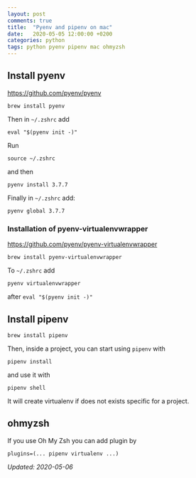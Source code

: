 ```yaml
---
layout: post
comments: true
title:  "Pyenv and pipenv on mac"
date:   2020-05-05 12:00:00 +0200
categories: python
tags: python pyenv pipenv mac ohmyzsh
---
```


## Install pyenv

<https://github.com/pyenv/pyenv>

``` shell
brew install pyenv
```

Then in `~/.zshrc` add

``` shell
eval "$(pyenv init -)"
```

Run

``` shell
source ~/.zshrc
```

and then

``` shell
pyenv install 3.7.7
```

Finally in `~/.zshrc` add:

``` shell
pyenv global 3.7.7
```

### Installation of pyenv-virtualenvwrapper

<https://github.com/pyenv/pyenv-virtualenvwrapper>

``` shell
brew install pyenv-virtualenvwrapper
```

To `~/.zshrc` add

``` shell
pyenv virtualenvwrapper
```
after `eval "$(pyenv init -)"`


## Install pipenv

``` shell
brew install pipenv
```

Then, inside a project, you can start using `pipenv` with

``` shell
pipenv install
```

and use it with

``` shell
pipenv shell
```

It will create virtualenv if does not exists specific for a project.

## ohmyzsh

If you use Oh My Zsh you can add plugin by

``` shell
plugins=(... pipenv virtualenv ...)
```

_Updated: 2020-05-06_
